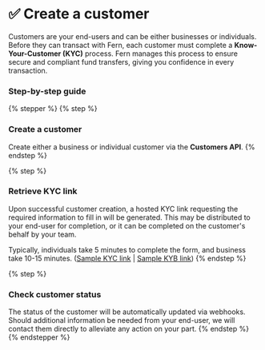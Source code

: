 # ✅ Create a customer

Customers are your end-users and can be either businesses or individuals. Before they can transact with Fern, each customer must complete a **Know-Your-Customer (KYC)** process. Fern manages this process to ensure secure and compliant fund transfers, giving you confidence in every transaction.

### Step-by-step guide

{% stepper %}
{% step %}
### Create a customer&#x20;

Create either a business or individual customer via the **Customers API**.
{% endstep %}

{% step %}
### Retrieve KYC link

Upon successful customer creation, a hosted KYC link requesting the required information to fill in will be generated. This may be distributed to your end-user for completion, or it can be completed on the customer's behalf by your team.&#x20;

Typically, individuals take 5 minutes to complete the form, and business take 10-15 minutes. ([Sample KYC link](https://app.gitbook.com/o/tqA83i7VnVJ0rFiSNcBO/s/PNfGZh0Pi9izjESrZ2DP/) | [Sample KYB link](https://app.gitbook.com/u/Js7P0SWRFOVcMapukd7GzE5D63w2))&#x20;
{% endstep %}

{% step %}
### Check customer status

The status of the customer will be automatically updated via webhooks. Should additional information be needed from your end-user, we will contact them directly to alleviate any action on your part.
{% endstep %}
{% endstepper %}

